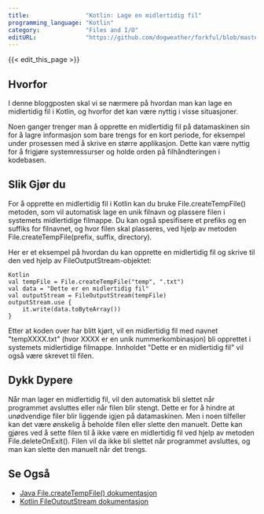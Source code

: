 ```yaml
---
title:                "Kotlin: Lage en midlertidig fil"
programming_language: "Kotlin"
category:             "Files and I/O"
editURL:              "https://github.com/dogweather/forkful/blob/master/content/no/kotlin/creating-a-temporary-file.md"
---
```


{{< edit_this_page >}}

## Hvorfor

I denne bloggposten skal vi se nærmere på hvordan man kan lage en midlertidig fil i Kotlin, og hvorfor det kan være nyttig i visse situasjoner. 

Noen ganger trenger man å opprette en midlertidig fil på datamaskinen sin for å lagre informasjon som bare trengs for en kort periode, for eksempel under prosessen med å skrive en større applikasjon. Dette kan være nyttig for å frigjøre systemressurser og holde orden på filhåndteringen i kodebasen. 

## Slik Gjør du

For å opprette en midlertidig fil i Kotlin kan du bruke File.createTempFile() metoden, som vil automatisk lage en unik filnavn og plassere filen i systemets midlertidige filmappe. Du kan også spesifisere et prefiks og en suffiks for filnavnet, og hvor filen skal plasseres, ved hjelp av metoden File.createTempFile(prefix, suffix, directory). 

Her er et eksempel på hvordan du kan opprette en midlertidig fil og skrive til den ved hjelp av FileOutputStream-objektet:

```
Kotlin
val tempFile = File.createTempFile("temp", ".txt")
val data = "Dette er en midlertidig fil"
val outputStream = FileOutputStream(tempFile)
outputStream.use {
    it.write(data.toByteArray())
}
```

Etter at koden over har blitt kjørt, vil en midlertidig fil med navnet "tempXXXX.txt" (hvor XXXX er en unik nummerkombinasjon) bli opprettet i systemets midlertidige filmappe. Innholdet "Dette er en midlertidig fil" vil også være skrevet til filen. 

## Dykk Dypere

Når man lager en midlertidig fil, vil den automatisk bli slettet når programmet avsluttes eller når filen blir stengt. Dette er for å hindre at unødvendige filer blir liggende igjen på datamaskinen. Men i noen tilfeller kan det være ønskelig å beholde filen eller slette den manuelt. Dette kan gjøres ved å sette filen til å ikke være en midlertidig fil ved hjelp av metoden File.deleteOnExit(). Filen vil da ikke bli slettet når programmet avsluttes, og man kan slette den manuelt når det trengs. 

## Se Også

- [Java File.createTempFile() dokumentasjon](https://docs.oracle.com/javase/8/docs/api/java/io/File.html)
- [Kotlin FileOutputStream dokumentasjon](https://kotlinlang.org/api/latest/jvm/stdlib/kotlin.io/java.io.-file-output-stream.html)
